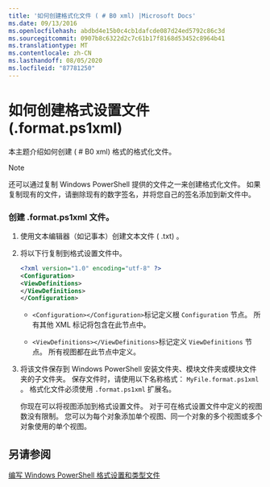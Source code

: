```yaml
---
title: '如何创建格式化文件 ( # B0 xml) |Microsoft Docs'
ms.date: 09/13/2016
ms.openlocfilehash: abdbd4e15b0c4cb1dafcde087d24ed5792c86c3d
ms.sourcegitcommit: 0907b8c6322d2c7c61b17f8168d53452c8964b41
ms.translationtype: MT
ms.contentlocale: zh-CN
ms.lasthandoff: 08/05/2020
ms.locfileid: "87781250"
---
```

# <a name="how-to-create-a-formatting-file-formatps1xml"></a>如何创建格式设置文件 (.format.ps1xml)

本主题介绍如何创建 ( # B0 xml) 格式的格式化文件。

> [!NOTE]
> 还可以通过复制 Windows PowerShell 提供的文件之一来创建格式化文件。 如果复制现有的文件，请删除现有的数字签名，并将您自己的签名添加到新文件中。

### <a name="to-create-a-formatps1xml-file"></a>创建 .format.ps1xml 文件。

1. 使用文本编辑器（如记事本）创建文本文件 ( .txt) 。

2. 将以下行复制到格式设置文件中。

   ```xml
   <?xml version="1.0" encoding="utf-8" ?>
   <Configuration>
   <ViewDefinitions>
   </ViewDefinitions>
   </Configuration>
   ```

   - `<Configuration></Configuration>`标记定义根 `Configuration` 节点。 所有其他 XML 标记将包含在此节点中。

   - `<ViewDefinitions></ViewDefinitions>`标记定义 `ViewDefinitions` 节点。 所有视图都在此节点中定义。

3. 将该文件保存到 Windows PowerShell 安装文件夹、模块文件夹或模块文件夹的子文件夹。 保存文件时，请使用以下名称格式： `MyFile.format.ps1xml` 。 格式化文件必须使用 `.format.ps1xml` 扩展名。

   你现在可以将视图添加到格式设置文件。 对于可在格式设置文件中定义的视图数没有限制。 您可以为每个对象添加单个视图、同一个对象的多个视图或多个对象使用的单个视图。

## <a name="see-also"></a>另请参阅

[编写 Windows PowerShell 格式设置和类型文件](./writing-a-powershell-formatting-file.md)

